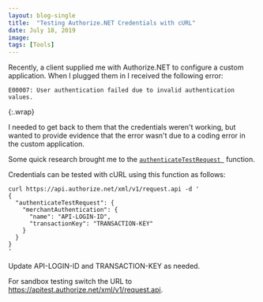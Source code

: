 ```yaml
---
layout: blog-single
title:  "Testing Authorize.NET Credentials with cURL"
date: July 18, 2019
image: 
tags: [Tools]
---
```


Recently, a client supplied me with Authorize.NET to configure a custom application. When I plugged them in I received the following error:

```
E00007: User authentication failed due to invalid authentication values.
```
{:.wrap}

I needed to get back to them that the credentials weren't working, but wanted to provide evidence that the error wasn't due to a coding error in the custom application.

<!-- excerpt_separator -->

Some quick research brought me to the [`authenticateTestRequest `](https://developer.authorize.net/api/reference/index.html#gettingstarted-section-section-header) function.

Credentials can be tested with cURL using this function as follows:

```
curl https://api.authorize.net/xml/v1/request.api -d '
{
  "authenticateTestRequest": {
    "merchantAuthentication": {
      "name": "API-LOGIN-ID",
      "transactionKey": "TRANSACTION-KEY"  
    }
  }
}
'
```

Update API-LOGIN-ID and TRANSACTION-KEY as needed.

For sandbox testing switch the URL to https://apitest.authorize.net/xml/v1/request.api.

